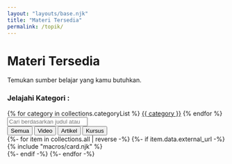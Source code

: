 ```yaml
---
layout: "layouts/base.njk"
title: "Materi Tersedia"
permalink: /topik/
---
```


<div class="container page-header">
    <h1>Materi Tersedia</h1>
    <p>Temukan sumber belajar yang kamu butuhkan.</p>
</div>
<div class="container">
    <h3>Jelajahi Kategori :</h3>
    <div class="category-list">
        {% for category in collections.categoryList %}
            <a href="/kategori/{{ category | slugify }}/" class="category-tag">{{ category }}</a>
        {% endfor %}
    </div>
</div>
<div class="container">
    <div class="filter-controls">
        <input type="search" id="search-box" placeholder="Cari berdasarkan judul atau tag...">
        <div class="filter-buttons">
            <button class="filter-btn active" data-filter="all">Semua</button>
            <button class="filter-btn" data-filter="Video">Video</button>
            <button class="filter-btn" data-filter="Artikel">Artikel</button>
            <button class="filter-btn" data-filter="Kursus">Kursus</button>
        </div>
    </div>
    <div class="resource-grid" id="resource-grid">
        {%- for item in collections.all | reverse -%}
            {%- if item.data.external_url -%}
                <div class="resource-card-wrapper" data-type="{{ item.data.type }}" data-title="{{ item.data.title }}" data-tags="{{ item.data.tags | join(',') }}">
                    {% include "macros/card.njk" %}
                </div>
            {%- endif -%}
        {%- endfor -%}
    </div>
    <p id="no-results-message" style="display: none; text-align: center;">Tidak ada hasil yang cocok dengan pencarian Anda.</p>
</div>

<script src="/js/filter.js"></script>